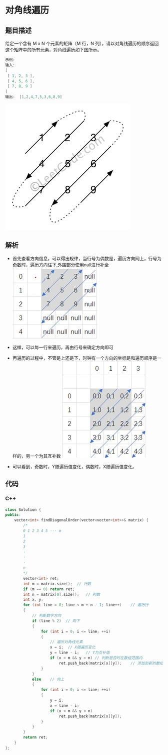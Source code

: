 # 对角线遍历

## 题目描述
给定一个含有 M x N 个元素的矩阵（M 行，N 列），请以对角线遍历的顺序返回这个矩阵中的所有元素，对角线遍历如下图所示。

```c
示例:
输入:
[
 [ 1, 2, 3 ],
 [ 4, 5, 6 ],
 [ 7, 8, 9 ]
]
输出:  [1,2,4,7,5,3,6,8,9]
```
![解释](diagonal_traverse.png)


## 解析
- 首先查看方向信息，可以得出规律，当行号为偶数是，遍历方向网上，行号为奇数时，遍历方向往下,外围部分使用null进行补全
![](1.jpg)

- 这样，可以每一行来遍历，再由行号来确定方向即可

- 再遍历的过程中，不管是上还是下，时钟有一个方向的坐标是和遍历顺序是一样的，另一个为其互补数
![](2.jpg)

- 可以看到，奇数时，Y随遍历值变化，偶数时，X随遍历值变化。

## 代码
### C++
```cpp
class Solution {
public:
    vector<int> findDiagonalOrder(vector<vector<int>>& matrix) {
        /*
        0 1 2 3 4 5 ··· m
        1
        2
        3
        ·
        ·
        ·
        n
        */
        vector<int> ret;
        int m = matrix.size();  // 行数
        if (m == 0) return ret;
        int n = matrix[0].size();   // 列数
        int x, y;
        for (int line = 0; line < m + n - 1; line++)    // 遍历行
        {
            // 判断数字方向
            if (line % 2)  // 向下 
            {
                for (int i = 0; i <= line; ++i) 
                {
                    // 遍历对角线元素
                    x = i;  // X随遍历变化
                    y = line - i;   // Y为互补值
                    if (x < m && y < n) // 判断是否时在数组范围内
                        ret.push_back(matrix[x][y]);    // 添加到新的数组中
                }
            }
            else    // 向上
            {
                for (int i = 0; i <= line; ++i)
                {
                    y = i;
                    x = line - i;
                    if (x < m && y < n)
                        ret.push_back(matrix[x][y]);
                }
            }
        }
        return ret;
    }
};
```